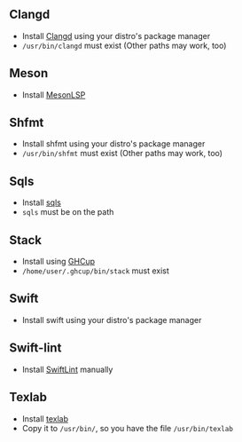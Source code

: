 ## Clangd
- Install [Clangd](https://clangd.llvm.org/) using your distro's package manager
- `/usr/bin/clangd` must exist (Other paths may work, too)
## Meson
- Install [MesonLSP](https://github.com/JCWasmx86/Swift-MesonLSP)
## Shfmt
- Install shfmt using your distro's package manager
- `/usr/bin/shfmt` must exist (Other paths may work, too)
## Sqls
- Install [sqls](https://github.com/lighttiger2505/sqls)
- `sqls` must be on the path
## Stack
- Install using [GHCup](https://www.haskell.org/ghcup/)
- `/home/user/.ghcup/bin/stack` must exist
## Swift
- Install swift using your distro's package manager
## Swift-lint
- Install [SwiftLint](https://github.com/realm/SwiftLint) manually
## Texlab
- Install [texlab](https://github.com/latex-lsp/texlab)
- Copy it to `/usr/bin/`, so you have the file `/usr/bin/texlab` 
